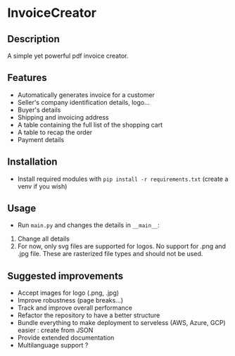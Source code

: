 # InvoiceCreator

## Description

A simple yet powerful pdf invoice creator.

## Features

- Automatically generates invoice for a customer
- Seller's company identification details, logo...
- Buyer's details
- Shipping and invoicing address
- A table containing the full list of the shopping cart
- A table to recap the order
- Payment details

## Installation

- Install required modules with `pip install -r requirements.txt` (create a venv if you wish)

## Usage

- Run `main.py` and changes the details in `__main__`:
1. Change all details
2. For now, only svg files are supported for logos. No support for .png and .jpg file. These are rasterized file types and should not be used.

## Suggested improvements

- Accept images for logo (.png, .jpg)
- Improve robustness (page breaks...)
- Track and improve overall performance
- Refactor the repository to have a better structure
- Bundle everything to make deployment to serveless (AWS, Azure, GCP) easier : create from JSON
- Provide extended documentation
- Multilanguage support ?